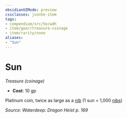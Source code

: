 ```yaml
---
obsidianUIMode: preview
cssclasses: json5e-item
tags:
- compendium/src/5e/wdh
- item/gear/treasure-coinage
- item/rarity/none
aliases: 
- "Sun"
---
```

# Sun
*Treasure (coinage)*  

- **Cost**: 10 gp

Platinum coin, twice as large as a [nib](2-Mechanics/CLI/items/nib-wdh.md) (1 sun = 1,000 [nibs](2-Mechanics/CLI/items/nib-wdh.md))

*Source: Waterdeep: Dragon Heist p. 169*